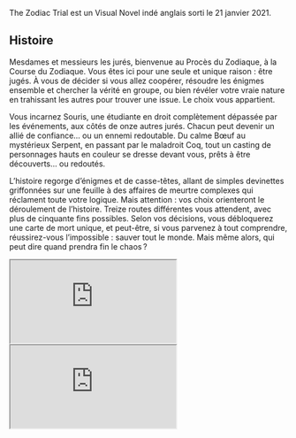 The Zodiac Trial est un Visual Novel indé anglais sorti le 21 janvier 2021.

## Histoire

Mesdames et messieurs les jurés, bienvenue au Procès du Zodiaque, à la Course du Zodiaque. Vous êtes ici pour une seule et unique raison : être jugés. À vous de décider si vous allez coopérer, résoudre les énigmes ensemble et chercher la vérité en groupe, ou bien révéler votre vraie nature en trahissant les autres pour trouver une issue. Le choix vous appartient.

Vous incarnez Souris, une étudiante en droit complètement dépassée par les événements, aux côtés de onze autres jurés. Chacun peut devenir un allié de confiance… ou un ennemi redoutable. Du calme Bœuf au mystérieux Serpent, en passant par le maladroit Coq, tout un casting de personnages hauts en couleur se dresse devant vous, prêts à être découverts… ou redoutés.

L’histoire regorge d’énigmes et de casse-têtes, allant de simples devinettes griffonnées sur une feuille à des affaires de meurtre complexes qui réclament toute votre logique. Mais attention : vos choix orienteront le déroulement de l’histoire. Treize routes différentes vous attendent, avec plus de cinquante fins possibles. Selon vos décisions, vous débloquerez une carte de mort unique, et peut-être, si vous parvenez à tout comprendre, réussirez-vous l’impossible : sauver tout le monde. Mais même alors, qui peut dire quand prendra fin le chaos ?


<iframe src="https://www.youtube.com/embed/duXpCP0qVE4"></iframe>

<iframe src="https://store.steampowered.com/widget/1513120/"></iframe>